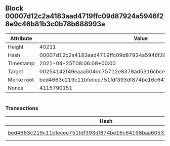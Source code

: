 ## Block 00007d12c2a4183aad4719ffc09d87924a5946f28e9c46b81b3c0b78b688993a

Attribute | Value
--- | ---
Height | 40211
Hash | 00007d12c2a4183aad4719ffc09d87924a5946f28e9c46b81b3c0b78b688993a
Timestamp | 2021-04-25T08:06:08+00:00
Target | 00254142f49eaaa504dc75712e8378ad5316cbcead634704b3734b6271167cc4
Merke root | bed4663c219c11bfecee751fdf393df874be16c64198baa6053202712fc2c406
Nonce | 4115790151

```

```

### Transactions

Hash | Amount
--- | ---
[bed4663c219c11bfecee751fdf393df874be16c64198baa6053202712fc2c406](bed4663c219c11bfecee751fdf393df874be16c64198baa6053202712fc2c406.md) | 10.00000000 SKEPTI 
